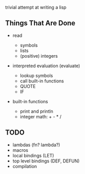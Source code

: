trivial attempt at writing a lisp

Things That Are Done
--------------------
* read
  * symbols
  * lists
  * (positive) integers

* interpreted evaluation (evaluate)
  * lookup symbols
  * call built-in functions
  * QUOTE
  * IF

* built-in functions
  * print and println
  * integer math: + - * /

TODO
----
* lambdas (fn? lambda?)
* macros
* local bindings (LET)
* top level bindings (DEF, DEFUN)
* compilation



